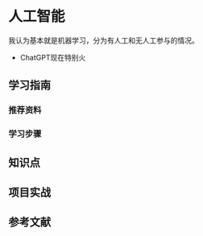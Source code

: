 # 人工智能

我认为基本就是机器学习，分为有人工和无人工参与的情况。

* ChatGPT现在特别火

## 学习指南

### 推荐资料

### 学习步骤

## 知识点

## 项目实战

## 参考文献
